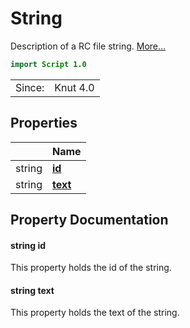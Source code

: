 # String

Description of a RC file string. [More...](#detailed-description)

```qml
import Script 1.0
```

<table>
<tr><td>Since:</td><td>Knut 4.0</td></tr>
</table>

## Properties

| | Name |
|-|-|
|string|**[id](#id)**|
|string|**[text](#text)**|

## Property Documentation

#### <a name="id"></a>string **id**

This property holds the id of the string.

#### <a name="text"></a>string **text**

This property holds the text of the string.
